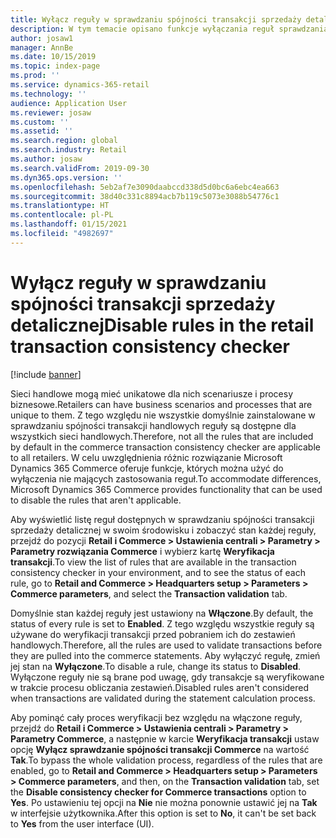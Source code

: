 ```yaml
---
title: Wyłącz reguły w sprawdzaniu spójności transakcji sprzedaży detalicznej
description: W tym temacie opisano funkcje wyłączania reguł sprawdzania spójności transakcji sprzedaży wprowadzone w rozwiązaniu Microsoft Dynamics 365 Commerce.
author: josaw1
manager: AnnBe
ms.date: 10/15/2019
ms.topic: index-page
ms.prod: ''
ms.service: dynamics-365-retail
ms.technology: ''
audience: Application User
ms.reviewer: josaw
ms.custom: ''
ms.assetid: ''
ms.search.region: global
ms.search.industry: Retail
ms.author: josaw
ms.search.validFrom: 2019-09-30
ms.dyn365.ops.version: ''
ms.openlocfilehash: 5eb2af7e3090daabccd338d5d0bc6a6ebc4ea663
ms.sourcegitcommit: 38d40c331c8894acb7b119c5073e3088b54776c1
ms.translationtype: HT
ms.contentlocale: pl-PL
ms.lasthandoff: 01/15/2021
ms.locfileid: "4982697"
---
```

# <a name="disable-rules-in-the-retail-transaction-consistency-checker"></a><span data-ttu-id="c6b5f-103">Wyłącz reguły w sprawdzaniu spójności transakcji sprzedaży detalicznej</span><span class="sxs-lookup"><span data-stu-id="c6b5f-103">Disable rules in the retail transaction consistency checker</span></span> 

[!include [banner](../includes/banner.md)]

<span data-ttu-id="c6b5f-104">Sieci handlowe mogą mieć unikatowe dla nich scenariusze i procesy biznesowe.</span><span class="sxs-lookup"><span data-stu-id="c6b5f-104">Retailers can have business scenarios and processes that are unique to them.</span></span> <span data-ttu-id="c6b5f-105">Z tego względu nie wszystkie domyślnie zainstalowane w sprawdzaniu spójności transakcji handlowych reguły są dostępne dla wszystkich sieci handlowych.</span><span class="sxs-lookup"><span data-stu-id="c6b5f-105">Therefore, not all the rules that are included by default in the commerce transaction consistency checker are applicable to all retailers.</span></span> <span data-ttu-id="c6b5f-106">W celu uwzględnienia różnic rozwiązanie Microsoft Dynamics 365 Commerce oferuje funkcje, których można użyć do wyłączenia nie mających zastosowania reguł.</span><span class="sxs-lookup"><span data-stu-id="c6b5f-106">To accommodate differences, Microsoft Dynamics 365 Commerce provides functionality that can be used to disable the rules that aren't applicable.</span></span>

<span data-ttu-id="c6b5f-107">Aby wyświetlić listę reguł dostępnych w sprawdzaniu spójności transakcji sprzedaży detalicznej w swoim środowisku i zobaczyć stan każdej reguły, przejdź do pozycji **Retail i Commerce \> Ustawienia centrali \> Parametry \> Parametry rozwiązania Commerce** i wybierz kartę **Weryfikacja transakcji**.</span><span class="sxs-lookup"><span data-stu-id="c6b5f-107">To view the list of rules that are available in the transaction consistency checker in your environment, and to see the status of each rule, go to **Retail and Commerce \> Headquarters setup \> Parameters \> Commerce parameters**, and select the **Transaction validation** tab.</span></span>

<span data-ttu-id="c6b5f-108">Domyślnie stan każdej reguły jest ustawiony na **Włączone**.</span><span class="sxs-lookup"><span data-stu-id="c6b5f-108">By default, the status of every rule is set to **Enabled**.</span></span> <span data-ttu-id="c6b5f-109">Z tego względu wszystkie reguły są używane do weryfikacji transakcji przed pobraniem ich do zestawień handlowych.</span><span class="sxs-lookup"><span data-stu-id="c6b5f-109">Therefore, all the rules are used to validate transactions before they are pulled into the commerce statements.</span></span> <span data-ttu-id="c6b5f-110">Aby wyłączyć regułę, zmień jej stan na **Wyłączone**.</span><span class="sxs-lookup"><span data-stu-id="c6b5f-110">To disable a rule, change its status to **Disabled**.</span></span> <span data-ttu-id="c6b5f-111">Wyłączone reguły nie są brane pod uwagę, gdy transakcje są weryfikowane w trakcie procesu obliczania zestawień.</span><span class="sxs-lookup"><span data-stu-id="c6b5f-111">Disabled rules aren't considered when transactions are validated during the statement calculation process.</span></span>

<span data-ttu-id="c6b5f-112">Aby pominąć cały proces weryfikacji bez względu na włączone reguły, przejdź do **Retail i Commerce \> Ustawienia centrali \> Parametry \> Parametry Commerce**, a następnie w karcie **Weryfikacja transakcji** ustaw opcję **Wyłącz sprawdzanie spójności transakcji Commerce** na wartość **Tak**.</span><span class="sxs-lookup"><span data-stu-id="c6b5f-112">To bypass the whole validation process, regardless of the rules that are enabled, go to **Retail and Commerce \> Headquarters setup \> Parameters \> Commerce parameters**, and then, on the **Transaction validation** tab, set the **Disable consistency checker for Commerce transactions** option to **Yes**.</span></span> <span data-ttu-id="c6b5f-113">Po ustawieniu tej opcji na **Nie** nie można ponownie ustawić jej na **Tak** w interfejsie użytkownika.</span><span class="sxs-lookup"><span data-stu-id="c6b5f-113">After this option is set to **No**, it can't be set back to **Yes** from the user interface (UI).</span></span>
